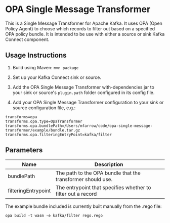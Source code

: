 # OPA Single Message Transformer

This is a Single Message Transformer for Apache Kafka.
It uses OPA (Open Policy Agent) to choose which records to filter out based on a specified OPA policy bundle.
It is intended to be use with either a source or sink Kafka Connect component.

## Usage Instructions

1. Build using Maven: `mvn package`

2. Set up your Kafka Connect sink or source.

3. Add the OPA Single Message Transformer with-dependencies jar to your sink or source's `plugin.path` folder configured in its config file.

4. Add your OPA Single Message Transformer configuration to your sink or source configuration file, e.g.:

```
transforms=opa
transforms.opa.type=OpaTransformer
transforms.opa.bundlePath=/Users/mfarrow/code/opa-single-message-transformer/example/bundle.tar.gz
transforms.opa.filteringEntryPoint=kafka/filter
```

## Parameters

| Name                | Description                                                  |
|---------------------|--------------------------------------------------------------|
| bundlePath          | The path to the OPA bundle that the transformer should use.  |
| filteringEntrypoint | The entrypoint that specifies whether to filter out a record |


The example bundle included is currently built manually from the .rego file:

`opa build -t wasm -e kafka/filter rego.rego`